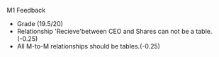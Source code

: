 M1 Feedback
* Grade (19.5/20)
* Relationship 'Recieve'between CEO and Shares can not be a table. (-0.25)
* All M-to-M relationships should be tables.(-0.25)


